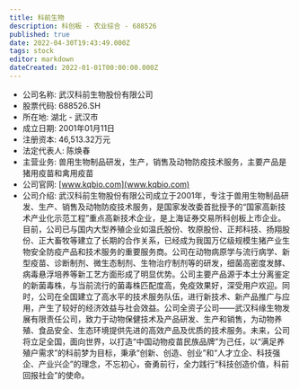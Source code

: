 ```yaml
---
title: 科前生物
description: 科创板 - 农业综合 - 688526
published: true
date: 2022-04-30T19:43:49.000Z
tags: stock
editor: markdown
dateCreated: 2022-01-01T00:00:00.000Z
---
```


- 公司名称: 武汉科前生物股份有限公司
- 股票代码: 688526.SH
- 所在地: 湖北 - 武汉市
- 成立日期: 2001年01月11日
- 注册资本: 46,513.32万元
- 法定代表人: 陈焕春
- 主营业务: 兽用生物制品研发，生产，销售及动物防疫技术服务，主要产品是猪用疫苗和禽用疫苗
- 公司官网: [www.kqbio.com](www.kqbio.com)
- 公司介绍: 武汉科前生物股份有限公司成立于2001年，专注于兽用生物制品研发、生产、销售及动物防疫技术服务，是国家发改委首批授予的“国家高新技术产业化示范工程”重点高新技术企业，是上海证券交易所科创板上市企业。目前，公司已与国内大型养殖企业如温氏股份、牧原股份、正邦科技、扬翔股份、正大畜牧等建立了长期的合作关系，已经成为我国万亿级规模生猪产业生物安全防疫产品和技术服务的重要服务商。公司在动物病原学与流行病学、新型疫苗、诊断制剂、微生态制剂、生物治疗制剂等的研发，细菌高密度发酵、病毒悬浮培养等新工艺方面形成了明显优势。公司主要产品源于本土分离鉴定的新菌毒株，与当前流行的菌毒株匹配度高，免疫效果好，深受用户欢迎。同时，公司在全国建立了高水平的技术服务队伍，进行新技术、新产品推广与应用，产生了较好的经济效益与社会效益。公司全资子公司——武汉科缘生物发展有限责任公司，致力于动物保健技术及产品研发、生产和销售，为动物养殖、食品安全、生态环境提供先进的高效产品及优质的技术服务。未来，公司将立足全国，面向世界，以打造“中国动物疫苗民族品牌”为己任，以“满足养殖户需求”的科前梦为目标，秉承“创新、创造、创业”和“人才立企、科技强企、产业兴企”的理念，不忘初心，奋勇前行，全力践行“科技创造价值，科前回报社会”的使命。


